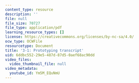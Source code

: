 ```yaml
---
content_type: resource
description: ''
file: null
file_size: 70727
file_type: application/pdf
learning_resource_types: []
license: https://creativecommons.org/licenses/by-nc-sa/4.0/
ocw_type: OCWFile
resourcetype: Document
title: '3-1: Prototyping transcript'
uid: 6ddbc552-29e5-487d-87d5-0aef68ac90dd
video_files:
  video_thumbnail_file: null
video_metadata:
  youtube_id: Ym5M_EQuNmU
---
```

